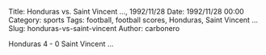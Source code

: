 Title: Honduras vs. Saint Vincent …, 1992/11/28
Date: 1992/11/28 00:00
Category: sports
Tags: football, football scores, Honduras, Saint Vincent …
Slug: honduras-vs-saint-vincent
Author: carbonero


Honduras 4 - 0 Saint Vincent …
